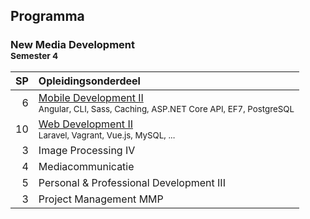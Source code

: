 Programma
---------

### New Media Development<br><small>Semester 4</small>

| SP | Opleidingsonderdeel |
|---:|:--------------------|
|  6 | [Mobile Development II][]<span data-domain="wanm" data-level="2"></span><br><small>Angular, CLI, Sass, Caching, ASP.NET Core API, EF7, PostgreSQL</small> |
| 10 | [Web Development II][]<span data-domain="wanm" data-level="2"></span><br><small>Laravel, Vagrant, Vue.js, MySQL, ...</small> |
|  3 | Image Processing IV |
|  4 | Mediacommunicatie |
|  5 | Personal & Professional Development III |
|  3 | Project Management MMP |

[Mobile Development II]: #
[Web Development II]:    #